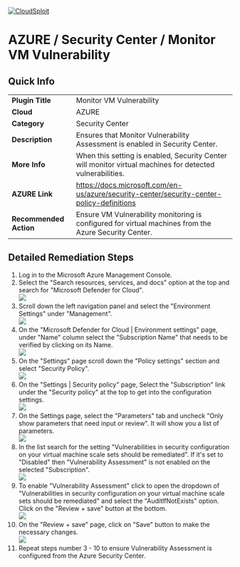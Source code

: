 [![CloudSploit](https://cloudsploit.com/img/logo-new-big-text-100.png "CloudSploit")](https://cloudsploit.com)

# AZURE / Security Center / Monitor VM Vulnerability

## Quick Info

| | |
|-|-|
| **Plugin Title** | Monitor VM Vulnerability |
| **Cloud** | AZURE |
| **Category** | Security Center |
| **Description** | Ensures that Monitor Vulnerability Assessment is enabled in Security Center. |
| **More Info** | When this setting is enabled, Security Center will monitor virtual machines for detected vulnerabilities. |
| **AZURE Link** | https://docs.microsoft.com/en-us/azure/security-center/security-center-policy-definitions |
| **Recommended Action** | Ensure VM Vulnerability monitoring is configured for virtual machines from the Azure Security Center. |

## Detailed Remediation Steps

1. Log in to the Microsoft Azure Management Console.
2. Select the "Search resources, services, and docs" option at the top and search for "Microsoft Defender for Cloud". </br> <img src="/resources/azure/securitycenter/monitor-vm-vulnerability/step2.png"/>
3. Scroll down the left navigation panel and select the "Environment Settings" under "Management".</br> <img src="/resources/azure/securitycenter/monitor-vm-vulnerability/step3.png"/>
4. On the "Microsoft Defender for Cloud | Environment settings" page, under "Name" column select the "Subscription Name" that needs to be verified by clicking on its Name.</br> <img src="/resources/azure/securitycenter/monitor-vm-vulnerability/step4.png"/>
5. On the "Settings" page scroll down the "Policy settings" section and select "Security Policy".</br> <img src="/resources/azure/securitycenter/monitor-vm-vulnerability/step5.png"/>
6. On the "Settings | Security policy" page, Select the "Subscription" link under the "Security policy" at the top to get into the configuration settings.</br> <img src="/resources/azure/securitycenter/monitor-vm-vulnerability/step6.png"/>
7. On the Settings page, select the "Parameters" tab and uncheck "Only show parameters that need input or review". It will show you a list of parameters.</br>  <img src="/resources/azure/securitycenter/monitor-vm-vulnerability/step7.png"/>
8. In the list search for the setting "Vulnerabilities in security configuration on your virtual machine scale sets should be remediated". If it's set to "Disabled" then "Vulnerability Assessment" is not enabled on the selected "Subscription".</br> <img src="/resources/azure/securitycenter/monitor-vm-vulnerability/step8.png"/>
9. To enable "Vulnerability Assessment" click to open the dropdown of "Vulnerabilities in security configuration on your virtual machine scale sets should be remediated" and select the "AuditIfNotExists" option. Click on the "Review + save" button at the bottom.</br> <img src="/resources/azure/securitycenter/monitor-vm-vulnerability/step9.png"/>
10. On the "Review + save" page, click on "Save" button to make the necessary changes.</br> <img src="/resources/azure/securitycenter/monitor-vm-vulnerability/step10.png"/>
11. Repeat steps number 3 - 10 to ensure Vulnerability Assessment is configured from the Azure Security Center.</br>
